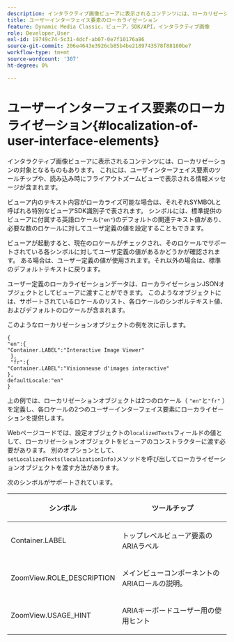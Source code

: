 ```yaml
---
description: インタラクティブ画像ビューアに表示されるコンテンツには、ローカリゼーションの対象となるものもあります。 これには、ユーザインターフェイス要素のツールチップや、読み込み時にフライアウトズームビューで表示される情報メッセージが含まれます。
title: ユーザーインターフェイス要素のローカライゼーション
feature: Dynamic Media Classic，ビューア，SDK/API，インタラクティブ画像
role: Developer,User
exl-id: 19749c74-5c31-4dcf-ab07-0e7f10176a86
source-git-commit: 206e4643e3926cb85b4be2189743578f88180be7
workflow-type: tm+mt
source-wordcount: '307'
ht-degree: 0%

---
```


# ユーザーインターフェイス要素のローカライゼーション{#localization-of-user-interface-elements}

インタラクティブ画像ビューアに表示されるコンテンツには、ローカリゼーションの対象となるものもあります。 これには、ユーザインターフェイス要素のツールチップや、読み込み時にフライアウトズームビューで表示される情報メッセージが含まれます。

ビューア内のテキスト内容がローカライズ可能な場合は、それぞれSYMBOLと呼ばれる特別なビューアSDK識別子で表されます。 シンボルには、標準提供のビューアに付属する英語ロケール(`"en"`)のデフォルトの関連テキスト値があり、必要な数のロケールに対してユーザ定義の値を設定することもできます。

ビューアが起動すると、現在のロケールがチェックされ、そのロケールでサポートされている各シンボルに対してユーザ定義の値があるかどうかが確認されます。 ある場合は、ユーザー定義の値が使用されます。それ以外の場合は、標準のデフォルトテキストに戻ります。

ユーザー定義のローカライゼーションデータは、ローカライゼーションJSONオブジェクトとしてビューアに渡すことができます。 このようなオブジェクトには、サポートされているロケールのリスト、各ロケールのシンボルテキスト値、およびデフォルトのロケールが含まれます。

このようなローカリゼーションオブジェクトの例を次に示します。

```
{ 
"en":{ 
"Container.LABEL":"Interactive Image Viewer" 
 }, 
 "fr":{ 
"Container.LABEL":"Visionneuse d'images interactive" 
}, 
defaultLocale:"en" 
}
```

上の例では、ローカリゼーションオブジェクトは2つのロケール（ `"en"`と`"fr"` ）を定義し、各ロケールの2つのユーザーインターフェイス要素にローカライゼーションを提供します。

Webページコードでは、設定オブジェクトの`localizedTexts`フィールドの値として、ローカリゼーションオブジェクトをビューアのコンストラクターに渡す必要があります。 別のオプションとして、 `setLocalizedTexts(localizationInfo)`メソッドを呼び出してローカライゼーションオブジェクトを渡す方法があります。

次のシンボルがサポートされています。

<table id="table_58C40353B7244335872350C98DF2CFB3"> 
 <thead> 
  <tr> 
   <th colname="col1" class="entry"> <p>シンボル </p> </th> 
   <th colname="col2" class="entry"> <p>ツールチップ </p> </th> 
  </tr> 
 </thead>
 <tbody> 
  <tr> 
   <td colname="col1"> <p> <span class="codeph"> Container.LABEL  </span> </p> </td> 
   <td colname="col2"> <p>トップレベルビューア要素のARIAラベル </p> </td> 
  </tr> 
  <tr> 
   <td colname="col1"> <p> <span class="codeph"> ZoomView.ROLE_DESCRIPTION  </span> </p> </td> 
   <td colname="col2"> <p>メインビューコンポーネントのARIAロールの説明。 </p> </td> 
  </tr> 
  <tr> 
   <td colname="col1"> <p> <span class="codeph"> ZoomView.USAGE_HINT  </span> </p> </td> 
   <td colname="col2"> <p>ARIAキーボードユーザー用の使用ヒント </p> </td> 
  </tr> 
 </tbody> 
</table>
